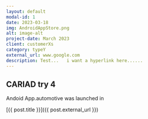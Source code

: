 ```yaml
---
layout: default
modal-id: 1
date: 2023-03-18
img: AndroidAppStore.png
alt: image-alt
project-date: March 2023
client: customerXs
category: typeY
external_url: www.google.com
description: Test...   i want a hyperlink here......
---
```


## CARIAD try 4

Andoid App.automotive was launched in 

[{{ post.title }}]({{ post.external_url }})


